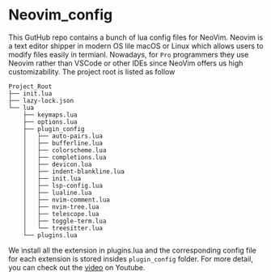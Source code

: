 # Neovim_config

This GutHub repo contains a bunch of lua config files for NeoVim. Neovim is a text editor shipper in modern OS lile macOS or Linux which
allows users to modify files easily in termianl. Nowadays, for `Pro` programmers they use Neovim rather than VSCode or other IDEs since NeoVim 
offers us high customizability. The project root is listed as follow

```
Project_Root
├── init.lua
├── lazy-lock.json
└── lua
    ├── keymaps.lua
    ├── options.lua
    ├── plugin_config
    │   ├── auto-pairs.lua
    │   ├── bufferline.lua
    │   ├── colorscheme.lua
    │   ├── completions.lua
    │   ├── devicon.lua
    │   ├── indent-blankline.lua
    │   ├── init.lua
    │   ├── lsp-config.lua
    │   ├── lualine.lua
    │   ├── nvim-comment.lua
    │   ├── nvim-tree.lua
    │   ├── telescope.lua
    │   ├── toggle-term.lua
    │   └── treesitter.lua
    └── plugins.lua
```

We install all the extension in plugins.lua and the corresponding config file for each extension is stored insides ```plugin_config``` folder.
For more detail, you can check out the [video](https://www.youtube.com/watch?v=J9yqSdvAKXY&t=209s) on Youtube.
